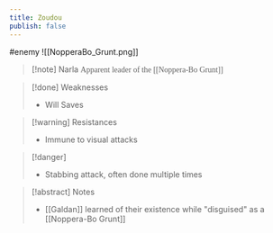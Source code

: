 ```yaml
---
title: Zoudou
publish: false
---
```

#enemy 
![[NopperaBo_Grunt.png]]
> [!note] Narla
> <span style="font-family: 'Lucida Handwriting'; font-optical-sizing: auto; font-style: normal; word-break: break-word;">Apparent leader of the [[Noppera-Bo Grunt]]<span/>

> [!done] Weaknesses
> - Will Saves

> [!warning] Resistances
> - Immune to visual attacks

> [!danger]
> - Stabbing attack, often done multiple times

> [!abstract] Notes
> - [[Galdan]] learned of their existence while "disguised" as a [[Noppera-Bo Grunt]]